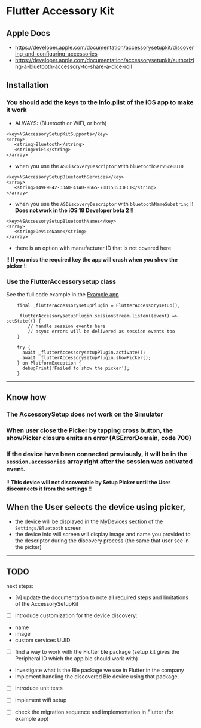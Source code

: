 # Flutter Accessory Kit

## Apple Docs

- <https://developer.apple.com/documentation/accessorysetupkit/discovering-and-configuring-accessories>
- <https://developer.apple.com/documentation/accessorysetupkit/authorizing-a-bluetooth-accessory-to-share-a-dice-roll>

## Installation

### You should add the keys to the [Info.plist](./example/ios/Runner/Info.plist) of the iOS app to make it work 
 * ALWAYS: (Bluetooth or WiFi, or both)
 ```
 <key>NSAccessorySetupKitSupports</key>
 <array>
	<string>Bluetooth</string>
	<string>WiFi</string>
 </array>
 ```
 * when you use the ``ASDiscoveryDescriptor`` with ``bluetoothServiceUUID``
 ```
 <key>NSAccessorySetupBluetoothServices</key>
 <array>
 	<string>149E9E42-33AD-41AD-8665-70D153533EC1</string>
 </array>
 ```
* when you use the ``ASDiscoveryDescriptor`` with ``bluetoothNameSubstring``
 !! **Does not work in the iOS 18 Developer beta 2** !! 
 ```
 <key>NSAccessorySetupBluetoothNames</key>
 <array>
 	<string>DeviceName</string>
 </array>
 ```
* there is an option with manufacturer ID that is not covered here

!! **If you miss the required key the app will crash when you show the picker** !!

### Use the FlutterAccessorysetup class

See the full code example in the [Example app](./example/lib/main.dart) 

```
    final _flutterAccessorysetupPlugin = FlutterAccessorysetup();

    _flutterAccessorysetupPlugin.sessionStream.listen((event) => setState(() {
        // handle session events here
        // async errors will be delivered as session events too
    }

    try {
      await _flutterAccessorysetupPlugin.activate();
      await _flutterAccessorysetupPlugin.showPicker();
    } on PlatformException {
      debugPrint('Failed to show the picker');
    }
```

----
## Know how

### The AccessorySetup does not work on the Simulator

### When user close the Picker by tapping cross button, the showPicker closure emits an error (ASErrorDomain, code 700)

### If the device have been connected previously, it will be in the ``session.accessories`` array right after the session was activated event. 
!! **This device will not discoverable by Setup Picker until the User disconnects it from the settings** !!

## When the User selects the device using picker, 
*  the device will be displayed in the MyDevices section of the `Settings/Bluetooth` screen
* the device info will screen will display image and name you provided to the descriptor during the discovery process (the same that user see in the picker)

----

## TODO

next steps:

- [v] update the documentation to note all required steps and limitations of the AccessorySetupKit

- [ ] introduce customization for the device discovery:
* name
* image
* custom services UUID

- [ ] find a way to work with the Flutter ble package (setup kit gives the Peripheral ID which the app ble should work with)
* investigate what is the Ble package we use in Flutter in the company
* implement handling the discovered Ble device using that package.

- [ ] introduce unit tests

- [ ] implement wifi setup

- [ ] check the migration sequence and implementation in Flutter (for example app)
